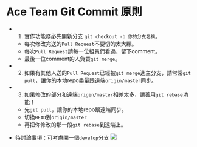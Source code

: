 # Ace Team Git Commit 原則

- 1. 實作功能務必先開新分支 `git checkout -b 你的分支名稱`。
  - 每次修改完送的`Pull Request`不要切的太大顆。
  - 每次`Pull Request`請每一位組員們看過，留下comment。
  - 最後一位comment的人負責`git merge`。

- 2. 如果有其他人送的`Pull Request`已經被`git merge`進主分支，請常常`git pull`，讓你的本地repo盡量跟遠端`origin/master`同步。

- 3. 如果修改的部分和遠端`origin/master`相差太多，請善用`git rebase`功能！
  - 先`git pull`，讓你的本地repo跟遠端同步。
  - 切換`HEAD`到`origin/master`
  - 再把你修改的那一段`git rebase`到遠端上。

- 待討論事項：可考慮開一個`develop`分支
![](https://i.imgur.com/oFbBeZe.png)